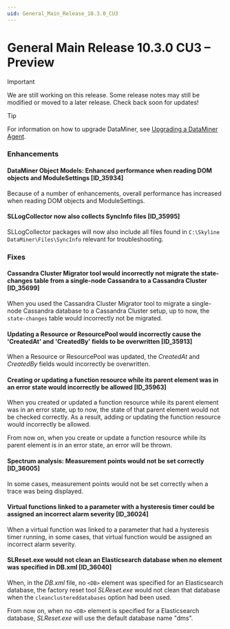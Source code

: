 ```yaml
---
uid: General_Main_Release_10.3.0_CU3
---
```


# General Main Release 10.3.0 CU3 – Preview

> [!IMPORTANT]
> We are still working on this release. Some release notes may still be modified or moved to a later release. Check back soon for updates!

> [!TIP]
> For information on how to upgrade DataMiner, see [Upgrading a DataMiner Agent](xref:Upgrading_a_DataMiner_Agent).

### Enhancements

#### DataMiner Object Models: Enhanced performance when reading DOM objects and ModuleSettings [ID_35934]

<!-- MR 10.3.0 [CU3] - FR 10.3.6 -->

Because of a number of enhancements, overall performance has increased when reading DOM objects and ModuleSettings.

#### SLLogCollector now also collects SyncInfo files [ID_35995]

<!-- MR 10.2.0 [CU15]/10.3.0 [CU3] - FR 10.3.6 -->

SLLogCollector packages will now also include all files found in `C:\Skyline DataMiner\Files\SyncInfo` relevant for troubleshooting.

### Fixes

#### Cassandra Cluster Migrator tool would incorrectly not migrate the state-changes table from a single-node Cassandra to a Cassandra Cluster [ID_35699]

<!-- MR 10.2.0 [CU15]/10.3.0 [CU3] - FR 10.3.4 -->

When you used the Cassandra Cluster Migrator tool to migrate a single-node Cassandra database to a Cassandra Cluster setup, up to now, the `state-changes` table would incorrectly not be migrated.

#### Updating a Resource or ResourcePool would incorrectly cause the 'CreatedAt' and 'CreatedBy' fields to be overwritten [ID_35913]

<!-- MR 10.3.0 [CU3] - FR 10.3.6 -->

When a Resource or ResourcePool was updated, the *CreatedAt* and *CreatedBy* fields would incorrectly be overwritten.

#### Creating or updating a function resource while its parent element was in an error state would incorrectly be allowed [ID_35963]

<!-- MR 10.2.0 [CU15]/10.3.0 [CU3] - FR 10.3.6 -->

When you created or updated a function resource while its parent element was in an error state, up to now, the state of that parent element would not be checked correctly. As a result, adding or updating the function resource would incorrectly be allowed.

From now on, when you create or update a function resource while its parent element is in an error state, an error will be thrown.

#### Spectrum analysis: Measurement points would not be set correctly [ID_36005]

<!-- MR 10.2.0 [CU15]/10.3.0 [CU3] - FR 10.3.6 -->

In some cases, measurement points would not be set correctly when a trace was being displayed.

#### Virtual functions linked to a parameter with a hysteresis timer could be assigned an incorrect alarm severity [ID_36024]

<!-- MR 10.2.0 [CU15]/10.3.0 [CU3] - FR 10.3.6 -->

When a virtual function was linked to a parameter that had a hysteresis timer running, in some cases, that virtual function would be assigned an incorrect alarm severity.

#### SLReset.exe would not clean an Elasticsearch database when no <DB> element was specified in DB.xml [ID_36040]

<!-- MR 10.2.0 [CU15]/10.3.0 [CU3] - FR 10.3.6 -->

When, in the *DB.xml* file, no `<DB>` element was specified for an Elasticsearch database, the factory reset tool *SLReset.exe* would not clean that database when the `cleanclustereddatabases` option had been used.

From now on, when no `<DB>` element is specified for a Elasticsearch database, *SLReset.exe* will use the default database name "dms".
